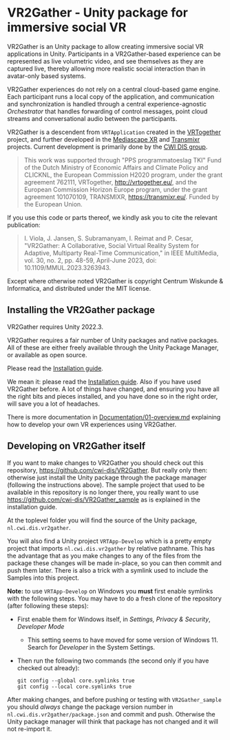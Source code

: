 # VR2Gather - Unity package for immersive social VR

VR2Gather is an Unity package to allow creating immersive social VR applications in Unity. Participants in a VR2Gather-based experience can be represented as live volumetric video, and see themselves as they are captured live, thereby allowing more realistic social interaction than in avatar-only based systems.

VR2Gather experiences do not rely on a central cloud-based game engine. Each participant runs a local copy of the application, and communication and synchronization is handled through a central experience-agnostic  _Orchestrator_ that handles forwarding of control messages, point cloud streams and conversational audio between the participants.

VR2Gather is a descendent from `VRTApplication` created in the [VRTogether](https://vrtogether.eu) project, and further developed in the [Mediascape XR](https://www.dis.cwi.nl/funding/mediascape/) and [Transmixr](https://transmixr.eu) projects. Current development is primarily done by the [CWI DIS group](https://www.dis.cwi.nl).

> This work was supported through "PPS programmatoeslag TKI" Fund of the Dutch Ministry of Economic Affairs and Climate Policy and CLICKNL, the European Commission H2020 program, under the grant agreement 762111, VRTogether, http://vrtogether.eu/, and the European Commission Horizon Europe program, under the grant agreement 101070109, TRANSMIXR, https://transmixr.eu/. Funded by the European Union.

If you use this code or parts thereof, we kindly ask you to cite the relevant publication:

>I. Viola, J. Jansen, S. Subramanyam, I. Reimat and P. Cesar, "VR2Gather: A Collaborative, Social Virtual Reality System for Adaptive, Multiparty Real-Time Communication," in IEEE MultiMedia, vol. 30, no. 2, pp. 48-59, April-June 2023, doi: 10.1109/MMUL.2023.3263943.

Except where otherwise noted VR2Gather is copyright Centrum Wiskunde & Informatica, and distributed under the MIT license.

## Installing the VR2Gather package

VR2Gather requires Unity 2022.3.

VR2Gather requires a fair number of Unity packages and native packages. All of these are either freely available through the Unity Package Manager, or available as open source.

Please read the [Installation guide](Documentation/02-installation.md).

We mean it: please read the [Installation guide](Documentation/02-installation.md). Also if you have used VR2Gather before. A lot of things have changed, and ensuring you have all the right bits and pieces installed, and you have done so in the right order, will save you a lot of headaches.

There is more documentation in [Documentation/01-overview.md](Documentation/01-overview.md) explaining how to develop your own VR experiences using VR2Gather.

## Developing on VR2Gather itself

If you want to make changes to VR2Gather you should check out this repository, <https://github.com/cwi-dis/VR2Gather>. But really only then: otherwise just install the Unity package through the package manager (following the instructions above). The sample project that used to be available in this repository is no longer there, you really want to use <https://github.com/cwi-dis/VR2Gather_sample> as is explained in the installation guide.

At the toplevel folder you will find the source of the Unity package, `nl.cwi.dis.vr2gather`.

You will also find a Unity project `VRTApp-Develop` which is a pretty empty project that imports `nl.cwi.dis.vr2gather` by relative pathname. This has the advantage that as you make changes to any of the files from the package these changes will be made in-place, so you can then commit and push them later. There is also a trick with a symlink used to include the Samples into this project.

  **Note:** to use `VRTApp-Develop` on Windows you **must** first enable symlinks with the following steps. You may have to do a fresh clone of the repository (after following these steps):

  - First enable them for Windows itself, in _Settings, Privacy & Security_, _Developer Mode_
    - This setting seems to have moved for some version of Windows 11. Search for _Developer_ in the System Settings.
  - Then run the following two commands (the second only if you have checked out already):
    
    ```
    git config --global core.symlinks true
    git config --local core.symlinks true

    ```
After making changes, and before pushing or testing with `VR2Gather_sample` you should _always_ change the package version number in `nl.cwi.dis.vr2gather/package.json` and commit and push. Otherwise the Unity package manager will think that package has not changed and it will not re-import it.
